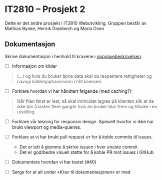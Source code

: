 # IT2810 – Prosjekt 2
Dette er det andre prosjekt i IT2810 Webutvikling. Gruppen består av Mathias Bynke, Henrik Grønbech og Maria Osen

## Dokumentasjon

Skrive dokumentasjon i henhold til kravene i [oppgavebeskrivelsen](https://ntnu.blackboard.com/webapps/blackboard/content/listContent.jsp?course_id=_9762_1&content_id=_427582_1).

- [ ] Informasjon om kilder
> (...) og hvis du bruker åpne data skal du respektere rettigheter og navngi kilde/opphavsmann i hht lisensen.

- [ ] Forklare hvordan vi har håndtert følgende (med caching?):
> Når filen først er lest, så skal innholdet lagres på klienten slik at de ikke blir å lastes flere ganger hvis en bruker blar frem og tilbake i en utstilling.

- [ ] Forklare vår løsning for responsiv design. Spesielt hvorfor vi ikke har brukt viewport og media-queries.

- [ ] Forklare at vi har brukt pull request-er for å koble commits til issues.
  - Det er lett å glemme å skrive issuen i hver eneste commit
  - Det er god/bedre visuell støtte for å koble PR mot issues i GitHub


- [ ] Dokumentere hvordan vi har testet (#40)

- [ ] Sørge for at alt under «Krav til dokumentasjonen» er med
